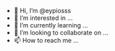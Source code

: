 - 👋 Hi, I’m @eypiosss
- 👀 I’m interested in ...
- 🌱 I’m currently learning ...
- 💞️ I’m looking to collaborate on ...
- 📫 How to reach me ...

<!---
eypiosss/eypiosss is a ✨ special ✨ repository because its `README.md` (this file) appears on your GitHub profile.
You can click the Preview link to take a look at your changes.
--->

